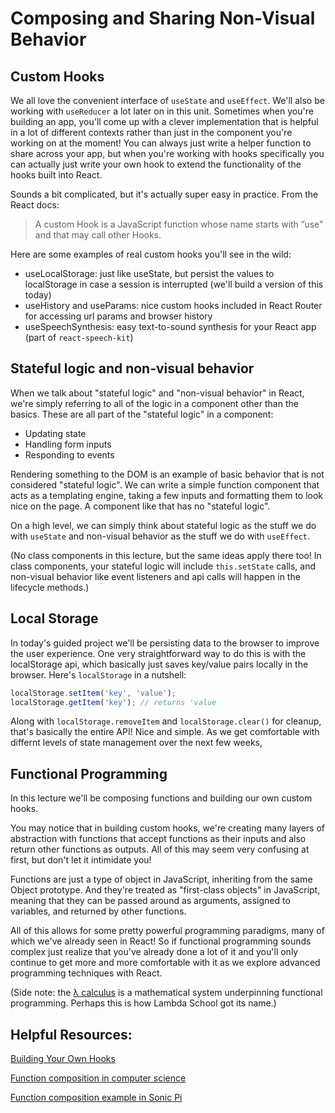 # Composing and Sharing Non-Visual Behavior

## Custom Hooks
We all love the convenient interface of `useState` and `useEffect`. We'll also be working with `useReducer` a lot later on in this unit. Sometimes when you're building an app, you'll come up with a clever implementation that is helpful in a lot of different contexts rather than just in the component you're working on at the moment! You can always just write a helper function to share across your app, but when you're working with hooks specifically you can actually just write your own hook to extend the functionality of the hooks built into React.

Sounds a bit complicated, but it's actually super easy in practice. From the React docs:
> A custom Hook is a JavaScript function whose name starts with ”use” and that may call other Hooks.

Here are some examples of real custom hooks you'll see in the wild:
* useLocalStorage: just like useState, but persist the values to localStorage in case a session is interrupted (we'll build a version of this today)
* useHistory and useParams: nice custom hooks included in React Router for accessing url params and browser history
* useSpeechSynthesis: easy text-to-sound synthesis for your React app (part of `react-speech-kit`)

## Stateful logic and non-visual behavior
When we talk about "stateful logic" and "non-visual behavior" in React, we're simply referring to all of the logic in a component other than the basics. These are all part of the "stateful logic" in a component:
* Updating state
* Handling form inputs
* Responding to events 

Rendering something to the DOM is an example of basic behavior that is not considered "stateful logic". We can write a simple function component that acts as a templating engine, taking a few inputs and formatting them to look nice on the page. A component like that has no "stateful logic".

On a high level, we can simply think about stateful logic as the stuff we do with `useState` and non-visual behavior as the stuff we do with `useEffect`.

(No class components in this lecture, but the same ideas apply there too! In class components, your stateful logic will include `this.setState` calls, and non-visual behavior like event listeners and api calls will happen in the lifecycle methods.)

## Local Storage
In today's guided project we'll be persisting data to the browser to improve the user experience. One very straightforward way to do this is with the localStorage api, which basically just saves key/value pairs locally in the browser. Here's `localStorage` in a nutshell: 

```javascript
localStorage.setItem('key', 'value');
localStorage.getItem('key'); // returns 'value
```

Along with `localStorage.removeItem` and `localStorage.clear()` for cleanup, that's basically the entire API! Nice and simple. As we get comfortable with differnt levels of state management over the next few weeks, 


## Functional Programming
In this lecture we'll be composing functions and building our own custom hooks.

You may notice that in building custom hooks, we're creating many layers of abstraction with functions that accept functions as their inputs and also return other functions as outputs. All of this may seem very confusing at first, but don't let it intimidate you! 

Functions are just a type of object in JavaScript, inheriting from the same Object prototype. And they're treated as "first-class objects" in JavaScript, meaning that they can be passed around as arguments, assigned to variables, and returned by other functions. 

All of this allows for some pretty powerful programming paradigms, many of which we've already seen in React! So if functional programming sounds complex just realize that you've already done a lot of it and you'll only continue to get more and more comfortable with it as we explore advanced programming techniques with React.

(Side note: the [λ calculus](https://personal.utdallas.edu/~gupta/courses/apl/lambda.pdf) is a mathematical system underpinning functional programming. Perhaps this is how Lambda School got its name.)


## Helpful Resources:
[Building Your Own Hooks](https://reactjs.org/docs/hooks-custom.html)

[Function composition in computer science](https://en.wikipedia.org/wiki/Function_composition_(computer_science))

[Function composition example in Sonic Pi](https://github.com/josh-jacobson/sonic-pi/blob/master/jj-functional-composition-example.rb)
